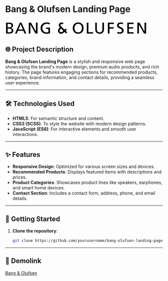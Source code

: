 # Bang & Olufsen Landing Page

![Bang & Olufsen](./src/images/logo-2x.png)

## 🌐 Project Description

**Bang & Olufsen Landing Page** is a stylish and responsive web page showcasing the brand's modern design, premium audio products, and rich history. The page features engaging sections for recommended products, categories, brand information, and contact details, providing a seamless user experience.

---

## 🛠️ Technologies Used

- **HTML5**: For semantic structure and content.
- **CSS3 (SCSS)**: To style the website with modern design patterns.
- **JavaScript (ES6)**: For interactive elements and smooth user interactions.

---

## ✨ Features

- **Responsive Design**: Optimized for various screen sizes and devices.
- **Recommended Products**: Displays featured items with descriptions and prices.
- **Product Categories**: Showcases product lines like speakers, earphones, and smart home devices.
- **Contact Section**: Includes a contact form, address, phone, and email details.

---

## 🚀 Getting Started

1. **Clone the repository**:
   ```bash
   git clone https://github.com/yourusername/bang-olufsen-landing-page.git
   ```

---

## 🚀 Demolink

[Bang & Olufsen](https://minimal005.github.io/O-B/)

```

```
